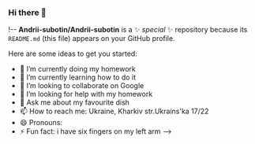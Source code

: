 ### Hi there 👋

!--
**Andrii-subotin/Andrii-subotin** is a ✨ _special_ ✨ repository because its `README.md` (this file) appears on your GitHub profile.

Here are some ideas to get you started:

- 🔭 I’m currently doing my homework
- 🌱 I’m currently learning how to do it
- 👯 I’m looking to collaborate on Google       
- 🤔 I’m looking for help with my homework
- 💬 Ask me about my favourite dish
- 📫 How to reach me: Ukraine, Kharkiv str.Ukrains'ka 17/22
- 😄 Pronouns: 
- ⚡ Fun fact: i have six fingers on my left arm
-->
